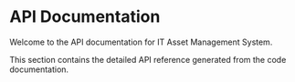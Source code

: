 # API Documentation

Welcome to the API documentation for IT Asset Management System.

This section contains the detailed API reference generated from the code documentation.
